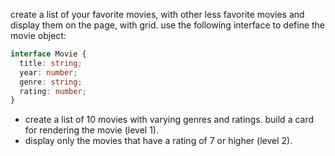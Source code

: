 create a list of your favorite movies, with other less favorite movies and display them on the page, with grid. 
use the following interface to define the movie object:
```typescript
interface Movie {
  title: string;
  year: number;
  genre: string;
  rating: number;
}
```
- create a list of 10 movies with varying genres and ratings. build a card for rendering the movie (level 1).
- display only the movies that have a rating of 7 or higher (level 2).

```html